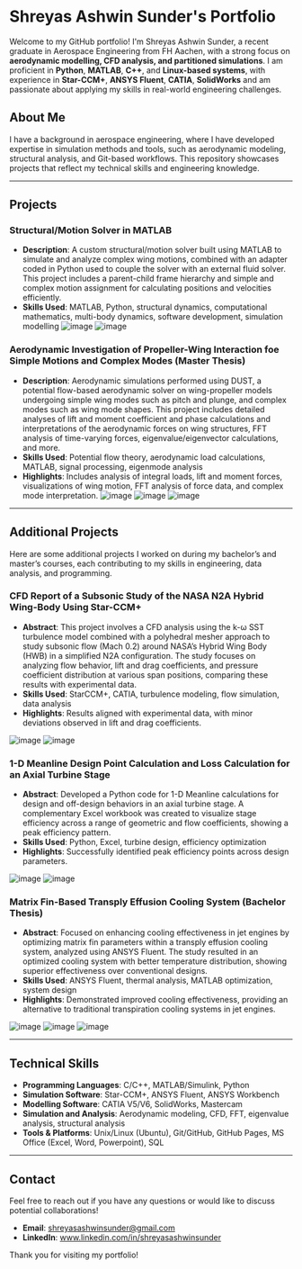 # Shreyas Ashwin Sunder's Portfolio

Welcome to my GitHub portfolio! I'm Shreyas Ashwin Sunder, a recent graduate in Aerospace Engineering from FH Aachen, with a strong focus on **aerodynamic modelling, CFD analysis, and partitioned simulations**. I am proficient in **Python**, **MATLAB**, **C++**, and **Linux-based systems**, with experience in **Star-CCM+**, **ANSYS Fluent**, **CATIA**, **SolidWorks** and am passionate about applying my skills in real-world engineering challenges.

## About Me
I have a background in aerospace engineering, where I have developed expertise in simulation methods and tools, such as aerodynamic modeling, structural analysis, and Git-based workflows. This repository showcases projects that reflect my technical skills and engineering knowledge.

---

## Projects

### Structural/Motion Solver in MATLAB
- **Description**: A custom structural/motion solver built using MATLAB to simulate and analyze complex wing motions, combined with an adapter coded in Python used to couple the solver with an external fluid solver. This project includes a parent-child frame hierarchy and simple and complex motion assignment for calculating positions and velocities efficiently.
- **Skills Used**: MATLAB, Python, structural dynamics, computational mathematics, multi-body dynamics, software development, simulation modelling
                     ![image](https://github.com/user-attachments/assets/befcfc04-ad23-4300-b0ab-088ba7fea287)
                     ![image](https://github.com/user-attachments/assets/250326a7-66fd-4194-a8bd-c7b47b7a9fa8)

### Aerodynamic Investigation of Propeller-Wing Interaction foe Simple Motions and Complex Modes (Master Thesis)
- **Description**: Aerodynamic simulations performed using DUST, a potential flow-based aerodynamic solver on wing-propeller models undergoing simple wing modes such as pitch and plunge, and complex modes such as wing mode shapes. This project includes detailed analyses of lift and moment coefficient and phase calculations and interpretations of the aerodynamic forces on wing structures, FFT analysis of time-varying forces, eigenvalue/eigenvector calculations, and more.
- **Skills Used**: Potential flow theory, aerodynamic load calculations, MATLAB, signal processing, eigenmode analysis
- **Highlights**: Includes analysis of integral loads, lift and moment forces, visualizations of wing motion, FFT analysis of force data, and complex mode interpretation.
                     ![image](https://github.com/user-attachments/assets/e2186d6c-5843-4981-9ec8-77d449056413)
                     ![image](https://github.com/user-attachments/assets/f98ad684-b1ae-4874-93c0-1d9e2de9bef5)
                     ![image](https://github.com/user-attachments/assets/8706ac68-08e1-4a8f-9486-8a9dd1db333f)

---

## Additional Projects
Here are some additional projects I worked on during my bachelor’s and master’s courses, each contributing to my skills in engineering, data analysis, and programming.

### CFD Report of a Subsonic Study of the NASA N2A Hybrid Wing-Body Using Star-CCM+
- **Abstract**: This project involves a CFD analysis using the k-ω SST turbulence model combined with a polyhedral mesher approach to study subsonic flow (Mach 0.2) around NASA’s Hybrid Wing Body (HWB) in a simplified N2A configuration. The study focuses on analyzing flow behavior, lift and drag coefficients, and pressure coefficient distribution at various span positions, comparing these results with experimental data.
- **Skills Used**: StarCCM+, CATIA, turbulence modeling, flow simulation, data analysis
- **Highlights**: Results aligned with experimental data, with minor deviations observed in lift and drag coefficients.

![image](https://github.com/user-attachments/assets/55248542-6d7f-4044-abac-6df2eb06d85c)
![image](https://github.com/user-attachments/assets/57960224-c412-4e1c-a399-047858505061)

### 1-D Meanline Design Point Calculation and Loss Calculation for an Axial Turbine Stage
- **Abstract**: Developed a Python code for 1-D Meanline calculations for design and off-design behaviors in an axial turbine stage. A complementary Excel workbook was created to visualize stage efficiency across a range of geometric and flow coefficients, showing a peak efficiency pattern.
- **Skills Used**: Python, Excel, turbine design, efficiency optimization
- **Highlights**: Successfully identified peak efficiency points across design parameters.

![image](https://github.com/user-attachments/assets/8f888b61-c3f9-4b10-bb62-dd229dd1c064)
![image](https://github.com/user-attachments/assets/54ae7689-fb55-4e7b-9539-63bee9edbf01)

### Matrix Fin-Based Transply Effusion Cooling System (Bachelor Thesis)
- **Abstract**: Focused on enhancing cooling effectiveness in jet engines by optimizing matrix fin parameters within a transply effusion cooling system, analyzed using ANSYS Fluent. The study resulted in an optimized cooling system with better temperature distribution, showing superior effectiveness over conventional designs.
- **Skills Used**: ANSYS Fluent, thermal analysis, MATLAB optimization, system design
- **Highlights**: Demonstrated improved cooling effectiveness, providing an alternative to traditional transpiration cooling systems in jet engines.

![image](https://github.com/user-attachments/assets/065ffb50-dc98-4c1b-8eda-5e444eb55b56)
![image](https://github.com/user-attachments/assets/9de0a423-d15c-483e-8b0f-ed4e38365af4)
![image](https://github.com/user-attachments/assets/2f5ee5a0-b221-40ab-91c0-b8c109487731)

---

## Technical Skills
- **Programming Languages**: C/C++, MATLAB/Simulink, Python
- **Simulation Software**: Star-CCM+, ANSYS Fluent, ANSYS Workbench
- **Modelling Software**: CATIA V5/V6, SolidWorks, Mastercam
- **Simulation and Analysis**: Aerodynamic modeling, CFD, FFT, eigenvalue analysis, structural analysis
- **Tools & Platforms**: Unix/Linux (Ubuntu), Git/GitHub, GitHub Pages, MS Office (Excel, Word, Powerpoint), SQL

---

## Contact
Feel free to reach out if you have any questions or would like to discuss potential collaborations!
- **Email**: shreyasashwinsunder@gmail.com
- **LinkedIn**: www.linkedin.com/in/shreyasashwinsunder

Thank you for visiting my portfolio!
